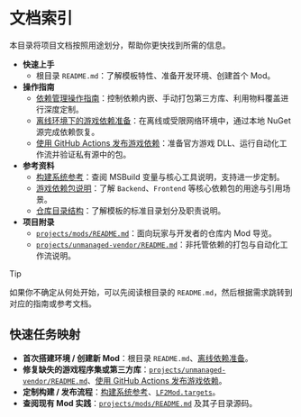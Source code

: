 # 文档索引

本目录将项目文档按照用途划分，帮助你更快找到所需的信息。

- **快速上手**
  - 根目录 `README.md`：了解模板特性、准备开发环境、创建首个 Mod。
- **操作指南**
  - [依赖管理操作指南](./how-to/dependency-management.md)：控制依赖内嵌、手动打包第三方库、利用物料覆盖进行深度定制。
  - [离线环境下的游戏依赖准备](./how-to/game-libs-offline-setup.md)：在离线或受限网络环境中，通过本地 NuGet 源完成依赖恢复。
  - [使用 GitHub Actions 发布游戏依赖](./how-to/game-libs-remote-publish.md)：准备官方游戏 DLL、运行自动化工作流并验证私有源中的包。
- **参考资料**
  - [构建系统参考](./reference/build-system.md)：查阅 MSBuild 变量与核心工具说明，支持进一步定制。
  - [游戏依赖包说明](./reference/game-dependencies.md)：了解 `Backend`、`Frontend` 等核心依赖包的用途与引用场景。
  - [仓库目录结构](./reference/repository-layout.md)：了解模板的标准目录划分及职责说明。
- **项目附录**
  - [`projects/mods/README.md`](../projects/mods/README.md)：面向玩家与开发者的仓库内 Mod 导览。
  - [`projects/unmanaged-vendor/README.md`](../projects/unmanaged-vendor/README.md)：非托管依赖的打包与自动化工作流说明。

> [!TIP]
> 如果你不确定从何处开始，可以先阅读根目录的 `README.md`，然后根据需求跳转到对应的指南或参考文档。

## 快速任务映射

- **首次搭建环境 / 创建新 Mod**：根目录 `README.md`、[离线依赖准备](./how-to/game-libs-offline-setup.md)。
- **修复缺失的游戏程序集或第三方库**：[`projects/unmanaged-vendor/README.md`](../projects/unmanaged-vendor/README.md)、[使用 GitHub Actions 发布游戏依赖](./how-to/game-libs-remote-publish.md)。
- **定制构建 / 发布流程**：[构建系统参考](./reference/build-system.md)、[`LF2Mod.targets`](../projects/mods/LF2Mod.targets)。
- **查阅现有 Mod 实践**：[`projects/mods/README.md`](../projects/mods/README.md) 及其子目录源码。
